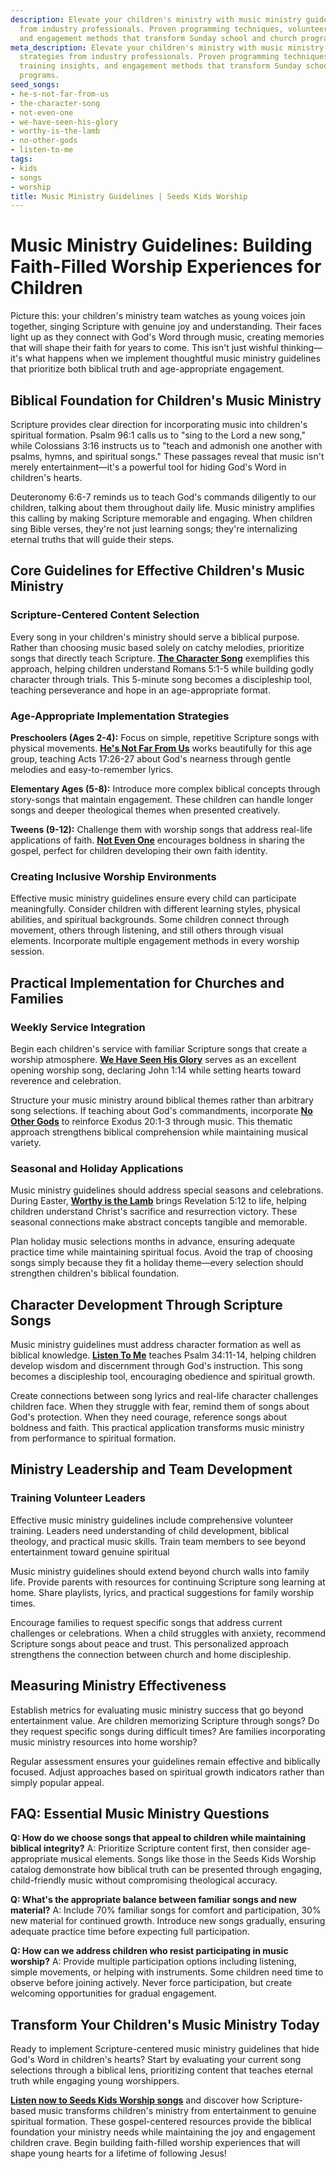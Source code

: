 ```yaml
---
description: Elevate your children's ministry with music ministry guidelines strategies
  from industry professionals. Proven programming techniques, volunteer training insights,
  and engagement methods that transform Sunday school and church programs.
meta_description: Elevate your children's ministry with music ministry guidelines
  strategies from industry professionals. Proven programming techniques, volunteer
  training insights, and engagement methods that transform Sunday school and church
  programs.
seed_songs:
- he-s-not-far-from-us
- the-character-song
- not-even-one
- we-have-seen-his-glory
- worthy-is-the-lamb
- no-other-gods
- listen-to-me
tags:
- kids
- songs
- worship
title: Music Ministry Guidelines | Seeds Kids Worship
---
```

# Music Ministry Guidelines: Building Faith-Filled Worship Experiences for Children

Picture this: your children's ministry team watches as young voices join together, singing Scripture with genuine joy and understanding. Their faces light up as they connect with God's Word through music, creating memories that will shape their faith for years to come. This isn't just wishful thinking—it's what happens when we implement thoughtful music ministry guidelines that prioritize both biblical truth and age-appropriate engagement.

## Biblical Foundation for Children's Music Ministry

Scripture provides clear direction for incorporating music into children's spiritual formation. Psalm 96:1 calls us to "sing to the Lord a new song," while Colossians 3:16 instructs us to "teach and admonish one another with psalms, hymns, and spiritual songs." These passages reveal that music isn't merely entertainment—it's a powerful tool for hiding God's Word in children's hearts.

Deuteronomy 6:6-7 reminds us to teach God's commands diligently to our children, talking about them throughout daily life. Music ministry amplifies this calling by making Scripture memorable and engaging. When children sing Bible verses, they're not just learning songs; they're internalizing eternal truths that will guide their steps.

## Core Guidelines for Effective Children's Music Ministry

### Scripture-Centered Content Selection

Every song in your children's ministry should serve a biblical purpose. Rather than choosing music based solely on catchy melodies, prioritize songs that directly teach Scripture. **[The Character Song](https://seedskidsworship.com/product/the-character-song-romans-51-5-2/)** exemplifies this approach, helping children understand Romans 5:1-5 while building godly character through trials. This 5-minute song becomes a discipleship tool, teaching perseverance and hope in an age-appropriate format.

### Age-Appropriate Implementation Strategies

**Preschoolers (Ages 2-4):** Focus on simple, repetitive Scripture songs with physical movements. **[He's Not Far From Us](https://seedskidsworship.com/product/hes-not-far-from-us-acts-1726-27-2/)** works beautifully for this age group, teaching Acts 17:26-27 about God's nearness through gentle melodies and easy-to-remember lyrics.

**Elementary Ages (5-8):** Introduce more complex biblical concepts through story-songs that maintain engagement. These children can handle longer songs and deeper theological themes when presented creatively.

**Tweens (9-12):** Challenge them with worship songs that address real-life applications of faith. **[Not Even One](https://seedskidsworship.com/product/not-even-one-psalm-143/)** encourages boldness in sharing the gospel, perfect for children developing their own faith identity.

### Creating Inclusive Worship Environments

Effective music ministry guidelines ensure every child can participate meaningfully. Consider children with different learning styles, physical abilities, and spiritual backgrounds. Some children connect through movement, others through listening, and still others through visual elements. Incorporate multiple engagement methods in every worship session.

## Practical Implementation for Churches and Families

### Weekly Service Integration

Begin each children's service with familiar Scripture songs that create a worship atmosphere. **[We Have Seen His Glory](https://seedskidsworship.com/product/we-have-seen-his-glory-john-114-esv/)** serves as an excellent opening worship song, declaring John 1:14 while setting hearts toward reverence and celebration.

Structure your music ministry around biblical themes rather than arbitrary song selections. If teaching about God's commandments, incorporate **[No Other Gods](https://seedskidsworship.com/product/no-other-gods-exodus-201-3-2/)** to reinforce Exodus 20:1-3 through music. This thematic approach strengthens biblical comprehension while maintaining musical variety.

### Seasonal and Holiday Applications

Music ministry guidelines should address special seasons and celebrations. During Easter, **[Worthy is the Lamb](https://seedskidsworship.com/product/worthy-is-the-lamb-revelation-512/)** brings Revelation 5:12 to life, helping children understand Christ's sacrifice and resurrection victory. These seasonal connections make abstract concepts tangible and memorable.

Plan holiday music selections months in advance, ensuring adequate practice time while maintaining spiritual focus. Avoid the trap of choosing songs simply because they fit a holiday theme—every selection should strengthen children's biblical foundation.

## Character Development Through Scripture Songs

Music ministry guidelines must address character formation as well as biblical knowledge. **[Listen To Me](https://seedskidsworship.com/product/listen-to-me-psalm-3411-14/)** teaches Psalm 34:11-14, helping children develop wisdom and discernment through God's instruction. This song becomes a discipleship tool, encouraging obedience and spiritual growth.

Create connections between song lyrics and real-life character challenges children face. When they struggle with fear, remind them of songs about God's protection. When they need courage, reference songs about boldness and faith. This practical application transforms music ministry from performance to spiritual formation.

## Ministry Leadership and Team Development

### Training Volunteer Leaders

Effective music ministry guidelines include comprehensive volunteer training. Leaders need understanding of child development, biblical theology, and practical music skills. Train team members to see beyond entertainment toward genuine spiritual

Music ministry guidelines should extend beyond church walls into family life. Provide parents with resources for continuing Scripture song learning at home. Share playlists, lyrics, and practical suggestions for family worship times.

Encourage families to request specific songs that address current challenges or celebrations. When a child struggles with anxiety, recommend Scripture songs about peace and trust. This personalized approach strengthens the connection between church and home discipleship.

## Measuring Ministry Effectiveness

Establish metrics for evaluating music ministry success that go beyond entertainment value. Are children memorizing Scripture through songs? Do they request specific songs during difficult times? Are families incorporating music ministry resources into home worship?

Regular assessment ensures your guidelines remain effective and biblically focused. Adjust approaches based on spiritual growth indicators rather than simply popular appeal.

## FAQ: Essential Music Ministry Questions

**Q: How do we choose songs that appeal to children while maintaining biblical integrity?**
A: Prioritize Scripture content first, then consider age-appropriate musical elements. Songs like those in the Seeds Kids Worship catalog demonstrate how biblical truth can be presented through engaging, child-friendly music without compromising theological accuracy.

**Q: What's the appropriate balance between familiar songs and new material?**
A: Include 70% familiar songs for comfort and participation, 30% new material for continued growth. Introduce new songs gradually, ensuring adequate practice time before expecting full participation.

**Q: How can we address children who resist participating in music worship?**
A: Provide multiple participation options including listening, simple movements, or helping with instruments. Some children need time to observe before joining actively. Never force participation, but create welcoming opportunities for gradual engagement.

## Transform Your Children's Music Ministry Today

Ready to implement Scripture-centered music ministry guidelines that hide God's Word in children's hearts? Start by evaluating your current song selections through a biblical lens, prioritizing content that teaches eternal truth while engaging young worshippers.

**[Listen now to Seeds Kids Worship songs](https://seedskidsworship.com/)** and discover how Scripture-based music transforms children's ministry from entertainment to genuine spiritual formation. These gospel-centered resources provide the biblical foundation your ministry needs while maintaining the joy and engagement children crave. Begin building faith-filled worship experiences that will shape young hearts for a lifetime of following Jesus!

<script type="application/ld+json">
{
  "@context": "https://schema.org",
  "@type": "Article",
  "headline": "Music Ministry Guidelines",
  "author": {
    "@type": "Organization",
    "name": "Seeds Kids Worship"
  },
  "publisher": {
    "@type": "Organization",
    "name": "Seeds Kids Worship",
    "logo": {
      "@type": "ImageObject",
      "url": "https://seedskidsworship.com/logo.png"
    }
  },
  "datePublished": "2025-09-05T16:13:16.862379",
  "dateModified": "2025-09-05T16:13:16.862546",
  "description": "Elevate your children's ministry with music ministry guidelines strategies from industry professionals. Proven programming techniques, volunteer training insights",
  "mainEntityOfPage": {
    "@type": "WebPage",
    "@id": "https://seedskidsworship.com/activities/music-ministry-guidelines/"
  }
}
</script>

<script type="application/ld+json">
{
  "@context": "https://schema.org",
  "@type": "Product",
  "name": "He's Not Far From Us",
  "description": "A song about God's nearness and presence with us",
  "url": "https://seedskidsworship.com/product/hes-not-far-from-us-acts-1726-27-2/",
  "brand": {
    "@type": "Brand",
    "name": "Seeds Kids Worship"
  },
  "category": "Children's Christian Music",
  "album": "I AM with You"
}
</script>

<script type="application/ld+json">
{
  "@context": "https://schema.org",
  "@type": "Product",
  "name": "The Character Song",
  "description": "Character-building song about developing godly character through trials from Romans 5:1-5",
  "url": "https://seedskidsworship.com/product/the-character-song-romans-51-5-2/",
  "brand": {
    "@type": "Brand",
    "name": "Seeds Kids Worship"
  },
  "category": "Children's Christian Music",
  "album": "Seeds of Character"
}
</script>

<script type="application/ld+json">
{
  "@context": "https://schema.org",
  "@type": "Product",
  "name": "Not Even One",
  "description": "Empowering anthem from Romans 1:16 encouraging believers to boldly proclaim the gospel without shame because it is the power of God for salvation.",
  "url": "https://seedskidsworship.com/product/not-even-one-psalm-143/",
  "brand": {
    "@type": "
